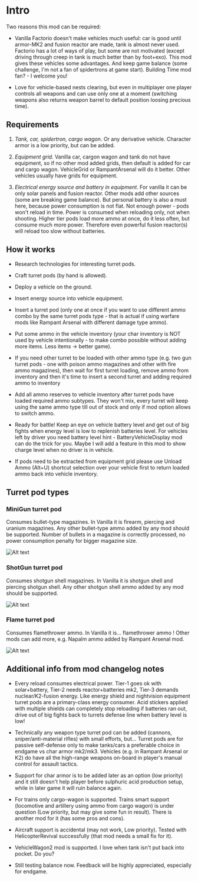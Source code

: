 # Intro

Two reasons this mod can be required:

- Vanilla Factorio doesn't make vehicles much useful: car is good until armor-MK2 and fusion reactor are made, tank is almost never used. Factorio has a lot of ways of play, but some are not motivated (except driving through creep in tank is much better than by foot+exo).
This mod gives these vehicles some advantages. And keep game balance (some challenge, I'm not a fan of spidertrons at game start).
Building Time mod fan? - I welcome you!

- Love for vehicle-based nests clearing, but even in multiplayer one player controls all weapons and can use only one at a moment (switching weapons also returns weapon barrel to default position loosing precious time).

## Requirements

1. _Tank, car, spidertron, cargo wagon._ Or any derivative vehicle.
Character armor is a low priority, but can be added.

1. _Equipment grid._
Vanilla car, cargon wagon and tank do not have equipment, so if no other mod added grids, then default is added for car and cargo wagon. VehicleGrid or RampantArsenal will do it better. Other vehicles usually have grids for equipment.

1. _Electrical energy source and battery in equipment._
For vanilla it can be only solar panels and fusion reactor. Other mods add other sources (some are breaking game balance). But personal battery is also a must here, because power consumption is not flat. Not enough power - pods won't reload in time. Power is consumed when reloading only, not when shooting. Higher tier pods load more ammo at once, do it less often, but consume much more power. Therefore even powerful fusion reactor(s) will reload too slow without batteries.

## How it works

- Research technologies for interesting turret pods.

- Craft turret pods (by hand is allowed).

- Deploy a vehicle on the ground.

- Insert energy source into vehicle equipment.

- Insert a turret pod (only one at once if you want to use different ammo combo by the same turret pods type - that is actual if using warfare mods like Rampant Arsenal with different damage type ammo).

- Put some ammo in the vehicle inventory (your char inventory is NOT used by vehicle intentionally - to make combo possible without adding more items. Less items -> better game).

- If you need other turret to be loaded with other ammo type (e.g. two gun turret pods - one with poison ammo magazines and other with fire ammo magazines), then wait for first turret loading, remove ammo from inventory and then it's time to insert a second turret and adding required ammo to inventory

- Add all ammo reserves to vehicle inventory after turret pods have loaded required ammo subtypes. They won't mix, every turret will keep using the same ammo type till out of stock and only if mod option allows to switch ammo.

- Ready for battle! Keep an eye on vehicle battery level and get out of big fights when energy level is low to replenish batteries level. For vehicles left by driver you need battery level hint - BatteryVehicleDisplay mod can do the trick for you. Maybe I will add a feature in this mod to show charge level when no driver is in vehicle.

- If pods need to be extracted from equipment grid please use Unload Ammo (Alt+U) shortcut selection over your vehicle first to return loaded ammo back into vehicle inventory.

## Turret pod types

### MiniGun turret pod

Consumes bullet-type magazines. In Vanilla it is firearm, piercing and uranium magazines. Any other bullet-type ammo added by any mod should be supported. Number of bullets in a magazine is correctly processed, no power consumption penalty for bigger magazine size.

![Alt text](https://wiki.factorio.com/images/thumb/Firearm_magazine.png/32px-Firearm_magazine.png)

### ShotGun turret pod

Consumes shotgun shell magazines. In Vanilla it is shotgun shell and piercing shotgun shell. Any other shotgun shell ammo added by any mod should be supported.

![Alt text](https://wiki.factorio.com/images/thumb/Shotgun_shells.png/32px-Shotgun_shells.png)

### Flame turret pod

Consumes flamethrower ammo. In Vanilla it is... flamethrower ammo ! Other mods can add more, e.g. Napalm ammo added by Rampant Arsenal mod.

![Alt text](https://wiki.factorio.com/images/thumb/Flamethrower_ammo.png/32px-Flamethrower_ammo.png)

## Additional info from mod changelog notes

- Every reload consumes electrical power. Tier-1 goes ok with solar+battery, Tier-2 needs reactor+batteries mk2, Tier-3 demands nuclear/K2-fusion energy. Like energy shield and nightvision equipment turret pods are a primary-class energy consumer. Acid stickers applied with multiple shields can completely stop reloading if batteries ran out, drive out of big fights back to turrets defense line when battery level is low!

- Technically any weapon type turret pod can be added (cannons, sniper/anti-material rifles) with small efforts, but...
Turret pods are for passive self-defense only to make tanks/cars a preferable choice in endgame vs char armor mk2/mk3.
Vehicles (e.g. in Rampant Arsenal or K2) do have all the high-range weapons on-board in player's manual control for assault tactics.

- Support for char armor is to be added later as an option (low priority) and it still doesn't help player before sulphuric acid production setup, while in later game it will ruin balance again.

- For trains only cargo-wagon is supported. Trains smart support (locomotive and artillery using ammo from cargo wagon) is under question (Low priority, but may give some fun in result). There is another mod for it (has some pros and cons).

- Aircraft support is accidental (may not work, Low priority). Tested with HelicopterRevival successfully (that mod needs a small fix for it).

- VehicleWagon2 mod is supported. I love when tank isn't put back into pocket. Do you?

- Still testing balance now. Feedback will be highly appreciated, especially for endgame.
